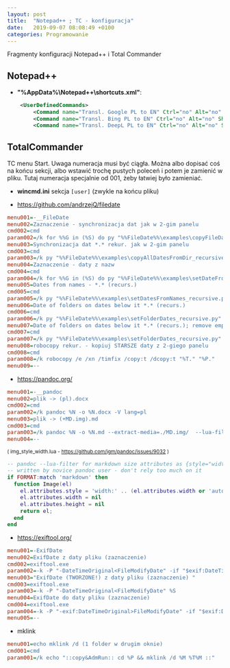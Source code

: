 ```yaml
---
layout: post
title:  "Notepad++ ; TC - konfiguracja"
date:   2019-09-07 08:08:49 +0100
categories: Programowanie
---
```


Fragmenty konfiguracji Notepad++ i Total Commander


Notepad++
---------

* **"%AppData%\Notepad++\shortcuts.xml"**:

````xml
    <UserDefinedCommands>
        <Command name="Transl. Google PL to EN" Ctrl="no" Alt="no" Shift="no" Key="0">https://translate.google.com/?sl=pl&amp;tl=en&amp;text=$(CURRENT_WORD)</Command>
        <Command name="Transl. Bing PL to EN" Ctrl="no" Alt="no" Shift="no" Key="0">https://www.bing.com/translator/?from=pl&amp;to=en&amp;text=$(CURRENT_WORD)</Command>
        <Command name="Transl. DeepL PL to EN" Ctrl="no" Alt="no" Shift="no" Key="0">https://www.deepl.com/translator#pl/en/$(CURRENT_WORD)</Command>
````

TotalCommander
--------------

TC menu Start. Uwaga numeracja musi być ciągła. Można albo dopisać coś na końcu sekcji, albo wstawić trochę pustych poleceń i potem je zamienić w pliku. Tutaj numeracja specjalnie od 001, żeby łatwiej było zamieniać.

* **wincmd.ini** sekcja `[user]` (zwykle na końcu pliku)

* <https://github.com/andrzejQ/filedate>

````ini
menu001=-__FileDate
menu002=Zaznaczenie - synchronizacja dat jak w 2-gim panelu
cmd002=cmd
param002=/k for %%G in (%S) do py "%%FileDate%%\examples\copyFileDate.py" "%T%%~G" %%G
menu003=Synchronizacja dat *.* rekur. jak w 2-gim panelu
cmd003=cmd
param003=/k py "%%FileDate%%\examples\copyAllDatesFromDir_recursive.py" "%T:~0,-1" "%P:~0,-1"
menu004=Zaznaczenie - daty z nazw
cmd004=cmd
param004=/k for %%G in (%S) do py "%%FileDate%%\examples\setDateFromName.py" %%G
menu005=Dates from names - *.* (recurs.)
cmd005=cmd
param005=/k py "%%FileDate%%\examples\setDatesFromNames_recursive.py" "%P:~0,-1"
menu006=Date of folders on dates below it *.* (recurs.)
cmd006=cmd
param006=/k py "%%FileDate%%\examples\setFolderDates_recursive.py" "%P:~0,-1"
menu007=Date of folders on dates below it *.* (recurs.); remove empty
cmd007=cmd
param007=/k py "%%FileDate%%\examples\setFolderDates_recursive.py" "%P:~0,-1" -e
menu008=robocopy rekur. - kopiuj STARSZE daty z 2-giego panelu
cmd008=cmd
param008=/k robocopy /e /xn /timfix /copy:t /dcopy:t "%T." "%P."
menu009=--
````
* <https://pandoc.org/>

````ini
menu001=-__pandoc
menu002=plik -> (pl).docx
cmd002=cmd
param002=/k pandoc %N -o %N.docx -V lang=pl
menu003=plik -> (+MD.img).md
cmd003=cmd
param003=/k pandoc %N -o %N.md --extract-media=./MD.img/  --lua-filter img_style_width.lua
menu004=--
````
<small>( img_style_width.lua - <https://github.com/jgm/pandoc/issues/9032> )</small>

````lua
-- pandoc --lua-filter for markdown size attributes as {style="width:... instead of {width="...
-- written by novice pandoc user - don't rely too much on it
if FORMAT:match 'markdown' then
  function Image(el)
    el.attributes.style = 'width:' .. (el.attributes.width or 'auto') .. '; height:' .. (el.attributes.height or 'auto') .. ';'
    el.attributes.width = nil
    el.attributes.height = nil
    return el;
  end
end
````
<style> div .language-lua code {font-size: 70%; line-height: 0.5;} </style>


* <https://exiftool.org/>

````ini
menu001=-ExifDate
menu002=ExifDate z daty pliku (zaznaczenie)
cmd002=exiftool.exe
param002=-k -P "-DateTimeOriginal<FileModifyDate" -if "$exif:DateTimeOriginal" %S
menu003="ExifDate (TWORZONE!) z daty pliku (zaznaczenie) "
cmd003=exiftool.exe
param003=-k -P "-DateTimeOriginal<FileModifyDate" %S
menu004=ExifDate do daty pliku (zaznaczenie)
cmd004=exiftool.exe
param004=-k -P "-exif:DateTimeOriginal>FileModifyDate" -if "$exif:DateTimeOriginal" %S
menu005=--
````

* mklink

````ini
menu001=echo mklink /d (1 folder w drugim oknie)
cmd001=cmd
param001=/k echo "::copy&AdmRun:: cd %P && mklink /d %M %T%M ::"
````

<style> code {font-size: 90%;}
em {color: DodgerBlue} </style>

